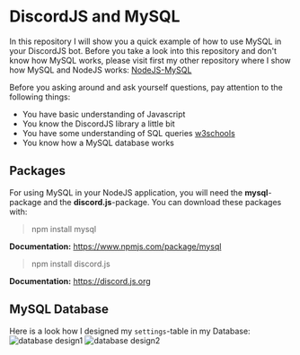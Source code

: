# DiscordJS and MySQL
In this repository I will show you a quick example of how to use MySQL in your DiscordJS bot. Before you take a look into this repository and don't know how MySQL works, please visit first my other repository where I show how MySQL and NodeJS works: [NodeJS-MySQL](https://github.com/HalloSouf/NodeJS-MySQL)

Before you asking around and ask yourself questions, pay attention to the following things:
* You have basic understanding of Javascript
* You know the DiscordJS library a little bit
* You have some understanding of SQL queries [w3schools](https://www.w3schools.com/sql/)
* You know how a MySQL database works

## Packages
For using MySQL in your NodeJS application, you will need the **mysql**-package and the **discord.js**-package. You can download these packages with:
> npm install mysql

**Documentation:** https://www.npmjs.com/package/mysql

> npm install discord.js

**Documentation:** https://discord.js.org

## MySQL Database
Here is a look how I designed my `settings`-table in my Database:
![database design1](https://github.com/HalloSouf/DiscordJS-MySQL/blob/master/images/db1.png?raw=true)
![database design2](https://github.com/HalloSouf/DiscordJS-MySQL/blob/master/images/db2.png?raw=true)